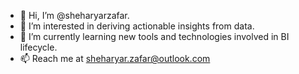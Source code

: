 - 👋 Hi, I’m @sheharyarzafar.
- 👀 I’m interested in deriving actionable insights from data.
- 🌱 I’m currently learning new tools and technologies involved in BI lifecycle.
- 📫 Reach me at sheharyar.zafar@outlook.com
